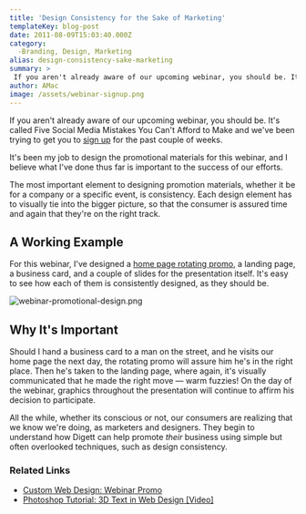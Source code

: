 ```yaml
---
title: 'Design Consistency for the Sake of Marketing'
templateKey: blog-post
date: 2011-08-09T15:03:40.000Z
category: 
  -Branding, Design, Marketing
alias: design-consistency-sake-marketing
summary: > 
 If you aren't already aware of our upcoming webinar, you should be. It's called Five Social Media Mistakes You Can't Afford to Make and we've been trying to get you to sign up for the past couple of weeks.
author: AMac
image: /assets/webinar-signup.png
---
```


If you aren't already aware of our upcoming webinar, you should be. It's called Five Social Media Mistakes You Can't Afford to Make and we've been trying to get you to [sign up](https://global.gotowebinar.com/register/126944398) for the past couple of weeks.

It's been my job to design the promotional materials for this webinar, and I believe what I've done thus far is important to the success of our efforts.

The most important element to designing promotion materials, whether it be for a company or a specific event, is consistency. Each design element has to visually tie into the bigger picture, so that the consumer is assured time and again that they're on the right track.

A Working Example
-----------------

For this webinar, I've designed a [home page rotating promo](/insights/custom-web-design-webinar-promo), a landing page, a business card, and a couple of slides for the presentation itself. It's easy to see how each of them is consistently designed, as they should be.

![webinar-promotional-design.png](/assets/webinar-promotional-design.png)

Why It's Important
------------------

Should I hand a business card to a man on the street, and he visits our home page the next day, the rotating promo will assure him he's in the right place. Then he's taken to the landing page, where again, it's visually communicated that he made the right move — warm fuzzies! On the day of the webinar, graphics throughout the presentation will continue to affirm his decision to participate.

All the while, whether its conscious or not, our consumers are realizing that we know we're doing, as marketers and designers. They begin to understand how Digett can help promote _their_ business using simple but often overlooked techniques, such as design consistency.

### Related Links

*   [Custom Web Design: Webinar Promo](/insights/custom-web-design-webinar-promo)
*   [Photoshop Tutorial: 3D Text in Web Design \[Video\]](/insights/photoshop-tutorial-3d-text-web-design-video)